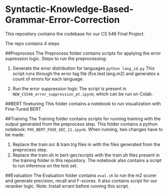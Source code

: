 # Syntactic-Knowledge-Based-Grammar-Error-Correction

This repository contains the codebase for our CS 546 Final Project.

The repo contains 4 steps

##Preprocess
The Preprocess folder contains scripts for applying the error supression logic.
   Steps to run the preprocessing:
   
1. Generate the error distribution for languages
`python lang_id.py`
This script runs through the error tag file (fce.test.lang.m2) and generates a count of errors for each language.

2. Run the error suppression logic 
The script is present in `NEW_CS546_error_suppression_pt.ipynb`; which can be run on Colab.
   
##BERT finetuning
This folder contains a notebook to run visualization with Fine-Tuned BERT 

##Training
The Training folder contains scripts for running training with the output generated from the preprocess step.
This folder contains a python notebook: `POS_BERT_FUSE_GEC_11.ipynb`.
When running, two changes have to be made:
1. Replace the train.src & train.trg files in  with the files generated from the preprocess step.
2. Replace the train.sh in bert-gec/scripts with the train.sh files present in the training folder in this repository.
The notebook also contains a script to run inference on the test set.

##Evaluation
The Evaluation folder contains `eval.sh` to run the m2 scorer and generate precision, recall and F-scores.
It also contains script for our reranker logic.
Note: Install errant before running this script.